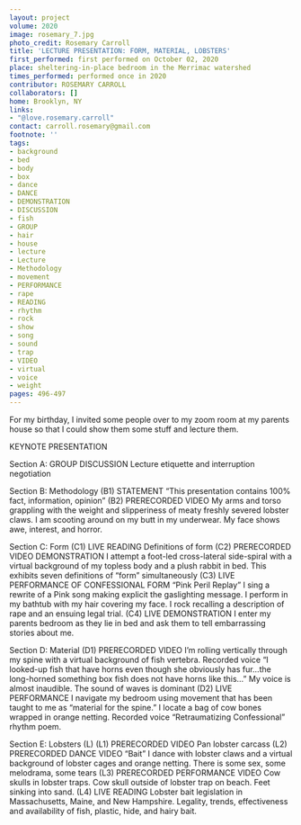```yaml
---
layout: project
volume: 2020
image: rosemary_7.jpg
photo_credit: Rosemary Carroll
title: 'LECTURE PRESENTATION: FORM, MATERIAL, LOBSTERS'
first_performed: first performed on October 02, 2020
place: sheltering-in-place bedroom in the Merrimac watershed
times_performed: performed once in 2020
contributor: ROSEMARY CARROLL
collaborators: []
home: Brooklyn, NY
links:
- "@love.rosemary.carroll"
contact: carroll.rosemary@gmail.com
footnote: ''
tags:
- background
- bed
- body
- box
- dance
- DANCE
- DEMONSTRATION
- DISCUSSION
- fish
- GROUP
- hair
- house
- lecture
- Lecture
- Methodology
- movement
- PERFORMANCE
- rape
- READING
- rhythm
- rock
- show
- song
- sound
- trap
- VIDEO
- virtual
- voice
- weight
pages: 496-497
---
```



For my birthday, I invited some people over to my zoom room at my parents house so that I could show them some stuff and lecture them.

KEYNOTE PRESENTATION

Section A:  GROUP DISCUSSION    Lecture etiquette and interruption negotiation

Section B: Methodology  (B1)  STATEMENT    “This presentation contains 100% fact, information, opinion”    (B2)  PRERECORDED VIDEO    My arms and torso grappling with the weight and slipperiness of meaty freshly severed lobster claws. I am scooting around on my butt in my underwear. My face shows awe, interest, and horror. 

Section C: Form  (C1)  LIVE READING    Definitions of form    (C2)  PRERECORDED VIDEO DEMONSTRATION    I attempt a foot-led cross-lateral side-spiral with a virtual background of my topless body and a plush rabbit in bed. This exhibits seven definitions of “form” simultaneously    (C3)  LIVE PERFORMANCE OF CONFESSIONAL FORM    “Pink Peril Replay” I sing a rewrite of a Pink song making explicit the gaslighting message. I perform in my bathtub with my hair covering my face.  I rock recalling a description of rape and an ensuing legal trial.    (C4)  LIVE DEMONSTRATION    I enter my parents bedroom as they lie in bed and ask them to tell embarrassing stories about me. 

Section D: Material   (D1)  PRERECORDED VIDEO    I’m rolling vertically through my spine with a virtual background of fish vertebra. Recorded voice “I looked-up fish that have horns even though she obviously has fur…the long-horned something box fish does not have horns like this…” My voice is almost inaudible. The sound of waves is dominant    (D2)  LIVE PERFORMANCE    I navigate my bedroom using movement that has been taught to me as “material for the spine.” I locate a bag of cow bones wrapped in orange netting. Recorded voice “Retraumatizing Confessional” rhythm poem. 

Section E: Lobsters (L)  (L1)  PRERECORDED VIDEO    Pan lobster carcass    (L2)    PRERECORDED DANCE VIDEO “Bait” I dance with lobster claws and a virtual background of lobster cages and orange netting. There is some sex, some melodrama, some tears    (L3)  PRERECORDED PERFORMANCE VIDEO    Cow skulls in lobster traps. Cow skull outside of lobster trap on beach. Feet sinking into sand.   (L4)  LIVE READING    Lobster bait legislation in Massachusetts, Maine, and New Hampshire. Legality, trends, effectiveness and availability of fish, plastic, hide, and hairy bait.
